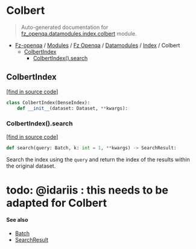 # Colbert

> Auto-generated documentation for [fz_openqa.datamodules.index.colbert](blob/master/fz_openqa/datamodules/index/colbert.py) module.

- [Fz-openqa](../../../README.md#fz-openqa-index) / [Modules](../../../MODULES.md#fz-openqa-modules) / [Fz Openqa](../../index.md#fz-openqa) / [Datamodules](../index.md#datamodules) / [Index](index.md#index) / Colbert
    - [ColbertIndex](#colbertindex)
        - [ColbertIndex().search](#colbertindexsearch)

## ColbertIndex

[[find in source code]](blob/master/fz_openqa/datamodules/index/colbert.py#L39)

```python
class ColbertIndex(DenseIndex):
    def __init__(dataset: Dataset, **kwargs):
```

### ColbertIndex().search

[[find in source code]](blob/master/fz_openqa/datamodules/index/colbert.py#L79)

```python
def search(query: Batch, k: int = 1, **kwargs) -> SearchResult:
```

Search the index using the `query` and
return the index of the results within the original dataset.
# todo: @idariis : this needs to be adapted for Colbert

#### See also

- [Batch](../../utils/datastruct.md#batch)
- [SearchResult](search_result.md#searchresult)
